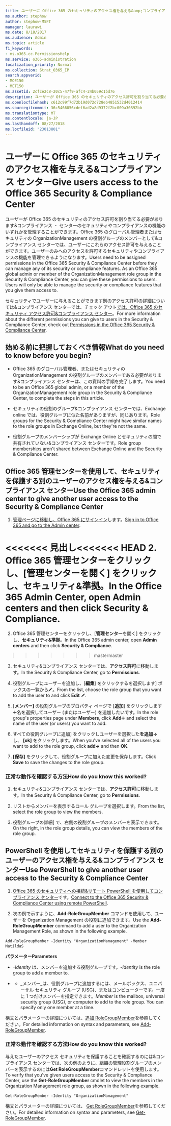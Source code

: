 ```yaml
---
title: ユーザーに Office 365 のセキュリティのアクセス権を与える&amp;コンプライアンス センター
ms.author: stephow
author: stephow-MSFT
manager: laurawi
ms.date: 8/18/2017
ms.audience: Admin
ms.topic: article
f1_keywords:
- ms.o365.cc.PermissionsHelp
ms.service: o365-administration
localization_priority: Normal
ms.collection: Strat_O365_IP
search.appverid:
- MOE150
- MET150
ms.assetid: 2cfce2c8-20c5-47f9-afc4-24b059c1bd76
description: ユーザーが Office 365 のセキュリティのアクセス許可を割り当てる必要があります&amp;コンプライアンス ・ センターのセキュリティやコンプライアンスの機能のいずれかを管理することができます。
ms.openlocfilehash: c612c99f7d72b19d072d728eb4851532d4012414
ms.sourcegitcommit: 36c5466056cdef6ad2a8d9372f2bc009a30892bb
ms.translationtype: MT
ms.contentlocale: ja-JP
ms.lasthandoff: 08/27/2018
ms.locfileid: "23013801"
---
```

# <a name="give-users-access-to-the-office-365-security-amp-compliance-center"></a><span data-ttu-id="fda43-103">ユーザーに Office 365 のセキュリティのアクセス権を与える&amp;コンプライアンス センター</span><span class="sxs-lookup"><span data-stu-id="fda43-103">Give users access to the Office 365 Security &amp; Compliance Center</span></span>

<span data-ttu-id="fda43-p101">ユーザーが Office 365 のセキュリティのアクセス許可を割り当てる必要があります&amp;コンプライアンス ・ センターのセキュリティやコンプライアンスの機能のいずれかを管理することができます。Office 365 のグローバル管理者またはセキュリティの OrganizationManagement の役割グループのメンバーとして&amp;コンプライアンス センターでは、ユーザーにこれらのアクセス許可を与えることができます。ユーザーのみへのアクセスを許可するセキュリティやコンプライアンスの機能を管理できるようになります。</span><span class="sxs-lookup"><span data-stu-id="fda43-p101">Users need to be assigned permissions in the Office 365 Security &amp; Compliance Center before they can manage any of its security or compliance features. As an Office 365 global admin or member of the OrganizationManagement role group in the Security &amp; Compliance Center, you can give these permissions to users. Users will only be able to manage the security or compliance features that you give them access to.</span></span> 
  
<span data-ttu-id="fda43-107">セキュリティでユーザーに与えることができます別のアクセス許可の詳細については&amp;コンプライアンス センターでは、チェック アウト[では、Office 365 のセキュリティ アクセス許可&amp;コンプライアンス センター](permissions-in-the-security-and-compliance-center.md)。</span><span class="sxs-lookup"><span data-stu-id="fda43-107">For more information about the different permissions you can give to users in the Security &amp; Compliance Center, check out [Permissions in the Office 365 Security &amp; Compliance Center](permissions-in-the-security-and-compliance-center.md).</span></span>
  
## <a name="what-do-you-need-to-know-before-you-begin"></a><span data-ttu-id="fda43-108">始める前に把握しておくべき情報</span><span class="sxs-lookup"><span data-stu-id="fda43-108">What do you need to know before you begin?</span></span>

- <span data-ttu-id="fda43-109">Office 365 のグローバル管理者、またはセキュリティの OrganizationManagement の役割グループのメンバーである必要があります&amp;コンプライアンス センターは、この資料の手順を完了します。</span><span class="sxs-lookup"><span data-stu-id="fda43-109">You need to be an Office 365 global admin, or a member of the OrganizationManagement role group in the Security &amp; Compliance Center, to complete the steps in this article.</span></span>
    
- <span data-ttu-id="fda43-110">セキュリティの役割のグループ&amp;コンプライアンス センターでは、Exchange online では、役割グループに似た名前がありますが、同じあります。</span><span class="sxs-lookup"><span data-stu-id="fda43-110">Role groups for the Security &amp; Compliance Center might have similar names to the role groups in Exchange Online, but they're not the same.</span></span> 
    
- <span data-ttu-id="fda43-111">役割グループのメンバーシップが Exchange Online とセキュリティの間で共有されていない&amp;コンプライアンス センターです。</span><span class="sxs-lookup"><span data-stu-id="fda43-111">Role group memberships aren't shared between Exchange Online and the Security &amp; Compliance Center.</span></span>
    
## <a name="use-the-office-365-admin-center-to-give-another-user-access-to-the-security-amp-compliance-center"></a><span data-ttu-id="fda43-112">Office 365 管理センターを使用して、セキュリティを保護する別のユーザーのアクセス権を与える&amp;コンプライアンス センター</span><span class="sxs-lookup"><span data-stu-id="fda43-112">Use the Office 365 admin center to give another user access to the Security &amp; Compliance Center</span></span>

1. <span data-ttu-id="fda43-113">[管理ページに移動し、Office 365 にサインイン](https://go.microsoft.com/fwlink/p/?LinkId=525275)します。</span><span class="sxs-lookup"><span data-stu-id="fda43-113">[Sign in to Office 365 and go to the Admin center](https://go.microsoft.com/fwlink/p/?LinkId=525275).</span></span>
    
<span data-ttu-id="fda43-114"><<<<<<< 見出し</span><span class="sxs-lookup"><span data-stu-id="fda43-114"><<<<<<< HEAD</span></span>
2. <span data-ttu-id="fda43-115">Office 365 管理センターをクリックし、[**管理センター**を開く] をクリックし、**セキュリティ&amp;準拠**。</span><span class="sxs-lookup"><span data-stu-id="fda43-115">In the Office 365 Admin Center, open **Admin centers** and then click **Security &amp; Compliance**.</span></span> 
=======
2. <span data-ttu-id="fda43-116">Office 365 管理センターをクリックし、[**管理センター**を開く] をクリックし、**セキュリティ&amp;準拠**。</span><span class="sxs-lookup"><span data-stu-id="fda43-116">In the Office 365 admin center, open **Admin centers** and then click **Security &amp; Compliance**.</span></span> 
>>>>>>> <span data-ttu-id="fda43-117">master</span><span class="sxs-lookup"><span data-stu-id="fda43-117">master</span></span>
    
3. <span data-ttu-id="fda43-118">セキュリティ&amp;コンプライアンス センターでは、**アクセス許可**に移動します。</span><span class="sxs-lookup"><span data-stu-id="fda43-118">In the Security &amp; Compliance Center, go to **Permissions**.</span></span>
    
4. <span data-ttu-id="fda43-119">役割グループにユーザーを追加し、[**編集**] をクリックするを選択します] ボックスの一覧から![の編集アイコン](media/O365_MDM_CreatePolicy_EditIcon.gif)。</span><span class="sxs-lookup"><span data-stu-id="fda43-119">From the list, choose the role group that you want to add the user to and click **Edit** ![Edit icon](media/O365_MDM_CreatePolicy_EditIcon.gif).</span></span>
    
5. <span data-ttu-id="fda43-120">[**メンバー]** の役割グループのプロパティ ページで [**追加**] をクリックします![アイコンの追加](media/ITPro-EAC-AddIcon.gif)名を選択してユーザー (またはユーザー) を追加したいです。</span><span class="sxs-lookup"><span data-stu-id="fda43-120">In the role group's properties page under **Members**, click **Add**![Add Icon](media/ITPro-EAC-AddIcon.gif) and select the name of the user (or users) you want to add.</span></span> 
    
6. <span data-ttu-id="fda43-121">すべての役割グループに追加] をクリックしユーザーを選択した**を追加-\>** し、 **[ok]** をクリックします。</span><span class="sxs-lookup"><span data-stu-id="fda43-121">When you've selected all of the users you want to add to the role group, click **add-\>** and then **OK**.</span></span>
    
7. <span data-ttu-id="fda43-122">**[保存]** をクリックして、役割グループに加えた変更を保存します。</span><span class="sxs-lookup"><span data-stu-id="fda43-122">Click **Save** to save the changes to the role group.</span></span> 
    
### <a name="how-do-you-know-this-worked"></a><span data-ttu-id="fda43-123">正常な動作を確認する方法</span><span class="sxs-lookup"><span data-stu-id="fda43-123">How do you know this worked?</span></span>

1. <span data-ttu-id="fda43-124">セキュリティ&amp;コンプライアンス センターでは、**アクセス許可**に移動します。</span><span class="sxs-lookup"><span data-stu-id="fda43-124">In the Security &amp; Compliance Center, go to **Permissions**.</span></span>
    
2. <span data-ttu-id="fda43-125">リストからメンバーを表示するロール グループを選択します。</span><span class="sxs-lookup"><span data-stu-id="fda43-125">From the list, select the role group to view the members.</span></span>
    
3. <span data-ttu-id="fda43-126">役割グループの詳細] で、右側の役割グループのメンバーを表示できます。</span><span class="sxs-lookup"><span data-stu-id="fda43-126">On the right, in the role group details, you can view the members of the role group.</span></span>
    
## <a name="use-powershell-to-give-another-user-access-to-the-security-amp-compliance-center"></a><span data-ttu-id="fda43-127">PowerShell を使用してセキュリティを保護する別のユーザーのアクセス権を与える&amp;コンプライアンス センター</span><span class="sxs-lookup"><span data-stu-id="fda43-127">Use PowerShell to give another user access to the Security &amp; Compliance Center</span></span>

1. <span data-ttu-id="fda43-128">[Office 365 のセキュリティへの接続&amp;リモート PowerShell を使用してコンプライアンス センター](https://go.microsoft.com/fwlink/p/?LinkID=627084)です。</span><span class="sxs-lookup"><span data-stu-id="fda43-128">[Connect to the Office 365 Security &amp; Compliance Center using remote PowerShell](https://go.microsoft.com/fwlink/p/?LinkID=627084).</span></span>
    
2. <span data-ttu-id="fda43-129">次の例で示すように、**Add-RoleGroupMember** コマンドを使用して、ユーザーを Organization Management の役割に追加できます。</span><span class="sxs-lookup"><span data-stu-id="fda43-129">Use the **Add-RoleGroupMember** command to add a user to the Organization Management Role, as shown in the following example.</span></span> 
    
  ```
  Add-RoleGroupMember -Identity "OrganizationManagement" -Member MatildaS
  
  ```

 <span data-ttu-id="fda43-130">**パラメーター**</span><span class="sxs-lookup"><span data-stu-id="fda43-130">**Parameters**</span></span>
  
-  <span data-ttu-id="fda43-131">_-Identity_ は、メンバーを追加する役割グループです。</span><span class="sxs-lookup"><span data-stu-id="fda43-131">_-Identity_ is the role group to add a member to.</span></span> 
    
- - <span data-ttu-id="fda43-p102">_メンバー_は、役割グループに追加するには、メールボックス、ユニバーサル セキュリティ グループ (USG)、またはコンピューターです。一度に 1 つだけメンバーを指定できます。</span><span class="sxs-lookup"><span data-stu-id="fda43-p102">_Member_ is the mailbox, universal security group (USG), or computer to add to the role group. You can specify only one member at a time.</span></span> 
    
<span data-ttu-id="fda43-134">構文とパラメーターの詳細については、[追加 RoleGroupMember](https://go.microsoft.com/fwlink/p/?LinkId=510859)を参照してください。</span><span class="sxs-lookup"><span data-stu-id="fda43-134">For detailed information on syntax and parameters, see [Add-RoleGroupMember](https://go.microsoft.com/fwlink/p/?LinkId=510859).</span></span>
  
### <a name="how-do-you-know-this-worked"></a><span data-ttu-id="fda43-135">正常な動作を確認する方法</span><span class="sxs-lookup"><span data-stu-id="fda43-135">How do you know this worked?</span></span>

<span data-ttu-id="fda43-136">与えたユーザーのアクセス セキュリティを保護することを確認するのには&amp;コンプライアンス センターでは、次の例のように、組織の管理役割グループのメンバーを表示するのには**Get RoleGroupMember**コマンドレットを使用します。</span><span class="sxs-lookup"><span data-stu-id="fda43-136">To verify that you've given users access to the Security &amp; Compliance Center, use the **Get-RoleGroupMember** cmdlet to view the members in the Organization Management role group, as shown in the following example.</span></span> 
  
```
Get-RoleGroupMember -Identity "OrganizationManagement"

```

<span data-ttu-id="fda43-137">構文とパラメーターの詳細については、 [Get RoleGroupMember](https://go.microsoft.com/fwlink/p/?LinkId=510860)を参照してください。</span><span class="sxs-lookup"><span data-stu-id="fda43-137">For detailed information on syntax and parameters, see [Get-RoleGroupMember](https://go.microsoft.com/fwlink/p/?LinkId=510860).</span></span>
  

